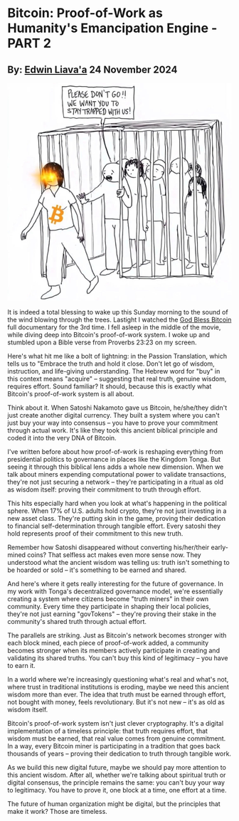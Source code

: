# Bitcoin: Proof-of-Work as Humanity's Emancipation Engine - PART 2
## By: [Edwin Liava'a](https://github.com/EdwinLiavaa) 24 November 2024

<p align="center">
 <img width="800" src="https://github.com/EdwinLiavaa/liavaa.space/blob/main/blog/20241124/pic.png">
</p>

It is indeed a total blessing to wake up this Sunday morning to the sound of the wind blowing through the trees. Lastight I watched the [God Bless Bitcoin](https://youtu.be/oksraL7wN6Q?feature=shared) full documentary for the 3rd time. I fell asleep in the middle of the movie, while diving deep into Bitcoin's proof-of-work system. I woke up and stumbled upon a Bible verse from Proverbs 23:23 on my screen. 

Here's what hit me like a bolt of lightning: in the Passion Translation, which tells us to "Embrace the truth and hold it close. Don't let go of wisdom, instruction, and life-giving understanding. The Hebrew word for "buy" in this context means "acquire" – suggesting that real truth, genuine wisdom, requires effort. Sound familiar? It should, because this is exactly what Bitcoin's proof-of-work system is all about.

Think about it. When Satoshi Nakamoto gave us Bitcoin, he/she/they didn't just create another digital currency. They built a system where you can't just buy your way into consensus – you have to prove your commitment through actual work. It's like they took this ancient biblical principle and coded it into the very DNA of Bitcoin.

I've written before about how proof-of-work is reshaping everything from presidential politics to governance in places like the Kingdom Tonga. But seeing it through this biblical lens adds a whole new dimension. When we talk about miners expending computational power to validate transactions, they're not just securing a network – they're participating in a ritual as old as wisdom itself: proving their commitment to truth through effort.

This hits especially hard when you look at what's happening in the political sphere. When 17% of U.S. adults hold crypto, they're not just investing in a new asset class. They're putting skin in the game, proving their dedication to financial self-determination through tangible effort. Every satoshi they hold represents proof of their commitment to this new truth.

Remember how Satoshi disappeared without converting his/her/their early-mined coins? That selfless act makes even more sense now. They understood what the ancient wisdom was telling us: truth isn't something to be hoarded or sold – it's something to be earned and shared.

And here's where it gets really interesting for the future of governance. In my work with Tonga's decentralized governance model, we're essentially creating a system where citizens become "truth miners" in their own community. Every time they participate in shaping their local policies, they're not just earning "govTokens" – they're proving their stake in the community's shared truth through actual effort.

The parallels are striking. Just as Bitcoin's network becomes stronger with each block mined, each piece of proof-of-work added, a community becomes stronger when its members actively participate in creating and validating its shared truths. You can't buy this kind of legitimacy – you have to earn it.

In a world where we're increasingly questioning what's real and what's not, where trust in traditional institutions is eroding, maybe we need this ancient wisdom more than ever. The idea that truth must be earned through effort, not bought with money, feels revolutionary. But it's not new – it's as old as wisdom itself.

Bitcoin's proof-of-work system isn't just clever cryptography. It's a digital implementation of a timeless principle: that truth requires effort, that wisdom must be earned, that real value comes from genuine commitment. In a way, every Bitcoin miner is participating in a tradition that goes back thousands of years – proving their dedication to truth through tangible work.

As we build this new digital future, maybe we should pay more attention to this ancient wisdom. After all, whether we're talking about spiritual truth or digital consensus, the principle remains the same: you can't buy your way to legitimacy. You have to prove it, one block at a time, one effort at a time.

The future of human organization might be digital, but the principles that make it work? Those are timeless.
